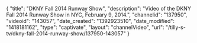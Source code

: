 {
    "title": "DKNY Fall 2014 Runway Show",
    "description": "Video of the DKNY Fall 2014 Runway Show in NYC, February 9, 2014.",
    "channelid": "137950",
    "videoid": "143057",
    "date_created": "1392923510",
    "date_modified": "1418181162",
    "type": "captivate",
    "layout": "channelVideo",
    "url": "\/tilly-s-tv\/dkny-fall-2014-runway-show\/137950-143057"
}